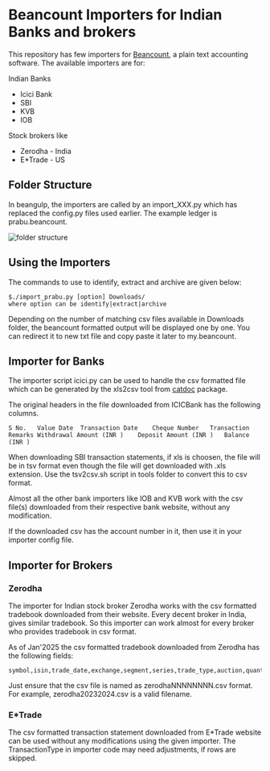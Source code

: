 #  Beancount Importers for Indian Banks and brokers

This repository has few importers for
[Beancount](https://github.com/beancount/beancount), a plain text
accounting software. The available importers are for:

 Indian Banks
 - Icici Bank
 - SBI
 - KVB
 - IOB

Stock brokers like
- Zerodha - India
- E*Trade - US

## Folder Structure

In beangulp, the importers are called by an import_XXX.py which has
replaced the config.py files used earlier. The example ledger is
prabu.beancount.

![folder
structure](https://github.com/prabusw/beancount-importer-zerodha/blob/master/folderstructure.png)

## Using the Importers

The commands to use to identify, extract and archive are given below:

```
$./import_prabu.py [option] Downloads/
where option can be identify|extract|archive
```
Depending on the number of matching csv files available in Downloads
folder, the beancount formatted output will be displayed one by
one. You can redirect it to new txt file and copy paste it later to
my.beancount.

## Importer for Banks

The importer script icici.py can be used to handle the csv formatted
file which can be generated by the xls2csv tool from
[catdoc](https://www.wagner.pp.ru/~vitus/software/catdoc/) package.

The original headers in the file downloaded from ICICBank has the
following columns.

```
S No.	Value Date	Transaction Date	Cheque Number	Transaction Remarks	Withdrawal Amount (INR )	Deposit Amount (INR )	Balance (INR )
```

When downloading SBI transaction statements, if xls is choosen, the
file will be in tsv format even though the file will get downloaded
with .xls extension. Use the tsv2csv.sh script in tools folder to
convert this to csv format.

Almost all the other bank importers like IOB and KVB work with the csv
file(s) downloaded from their respective bank website, without any
modification.

If the downloaded csv has the account number in it, then use it in
your importer config file.

## Importer for Brokers

### Zerodha

The importer for Indian stock broker Zerodha works with the csv
formatted tradebook downloaded from their website. Every decent broker
in India, gives similar tradebook.  So this importer can work almost
for every broker who provides tradebook in csv format.

As of Jan'2025 the csv formatted tradebook downloaded from Zerodha has
the following fields:

```
symbol,isin,trade_date,exchange,segment,series,trade_type,auction,quantity,price,trade_id,order_id,order_execution_time
```
Just ensure that the csv file is named as zerodhaNNNNNNNN.csv
format. For example, zerodha20232024.csv is a valid filename.

### E*Trade

The csv formatted transaction statement downloaded from E*Trade
website can be used without any modifications using the given
importer. The TransactionType in importer code may need adjustments,
if rows are skipped.
